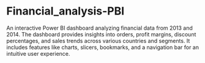 # Financial_analysis-PBI
An interactive Power BI dashboard analyzing financial data from 2013 and 2014. The dashboard provides insights into orders, profit margins, discount percentages, and sales trends across various countries and segments. It includes features like charts, slicers, bookmarks, and a navigation bar for an intuitive user experience.

